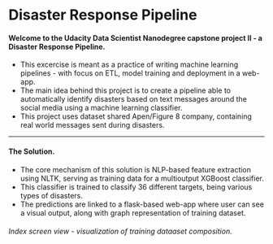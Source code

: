 # Disaster Response Pipeline

#### Welcome to the Udacity Data Scientist Nanodegree capstone project II - a Disaster Response Pipeline.<br>
- This excercise is meant as a practice of writing machine learning pipelines - with focus on ETL, model training and deployment in a web-app.<br>
- The main idea behind this project is to create a pipeline able to automatically identify disasters based on text messages around the social media using a machine learning classifier.<br>
- This project uses dataset shared Apen/Figure 8 company, containing real world messages sent during disasters.<br>

-----------

#### The Solution.<br>
- The core mechanism of this solution is NLP-based feature extraction using NLTK, serving as training data for a multioutput XGBoost classifier.<br>
- This classifier is trained to classify 36 different targets, being various types of disasters.<br>
- The predictions are linked to a flask-based web-app where user can see a visual output, along with graph representation of training dataset.<br>

###### Index screen view - visualization of training dataaset composition.<br>

